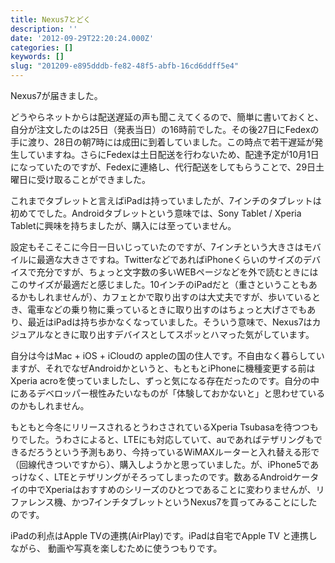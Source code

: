 ```yaml
---
title: Nexus7とどく
description: ''
date: '2012-09-29T22:20:24.000Z'
categories: []
keywords: []
slug: "201209-e895dddb-fe82-48f5-abfb-16cd6ddff5e4"
---
```

Nexus7が届きました。

どうやらネットからは配送遅延の声も聞こえてくるので、簡単に書いておくと、自分が注文したのは25日（発表当日）の16時前でした。その後27日にFedexの手に渡り、28日の朝7時には成田に到着していました。この時点で若干遅延が発生していますね。さらにFedexは土日配送を行わないため、配達予定が10月1日になっていたのですが、Fedexに連絡し、代行配送をしてもらうことで、29日土曜日に受け取ることができました。

これまでタブレットと言えばiPadは持っていましたが、7インチのタブレットは初めてでした。Androidタブレットという意味では、Sony Tablet / Xperia Tabletに興味を持ちましたが、購入には至っていません。

設定もそこそこに今日一日いじっていたのですが、7インチという大きさはモバイルに最適な大きさですね。TwitterなどであればiPhoneくらいのサイズのデバイスで充分ですが、ちょっと文字数の多いWEBページなどを外で読むときにはこのサイズが最適だと感じました。10インチのiPadだと（重さということもあるかもしれませんが）、カフェとかで取り出すのは大丈夫ですが、歩いているとき、電車などの乗り物に乗っているときに取り出すのはちょっと大げさでもあり、最近はiPadは持ち歩かなくなっていました。そういう意味で、Nexus7はカジュアルなときに取り出すデバイスとしてスポッとハマった気がしています。

自分は今はMac + iOS + iCloudの appleの国の住人です。不自由なく暮らしていますが、それでなぜAndroidかというと、もともとiPhoneに機種変更する前はXperia acroを使っていましたし、ずっと気になる存在だったのです。自分の中にあるデベロッパー根性みたいなものが「体験しておかないと」と思わせているのかもしれません。

もともと今冬にリリースされるとうわさされているXperia Tsubasaを待つつもりでした。うわさによると、LTEにも対応していて、auであればテザリングもできるだろうという予測もあり、今持っているWiMAXルーターと入れ替える形で（回線代きついですから）、購入しようかと思っていました。が、iPhone5であっけなく、LTEとテザリングがそろってしまったのです。数あるAndroidケータイの中でXperiaはおすすめのシリーズのひとつであることに変わりませんが、リファレンス機、かつ7インチタブレットというNexus7を買ってみることにしたのです。

iPadの利点はApple TVの連携(AirPlay)です。iPadは自宅でApple TV と連携しながら、 動画や写真を楽しむために使うつもりです。
